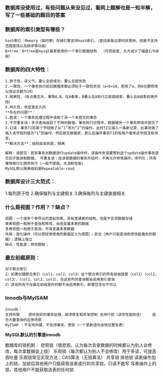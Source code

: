 ### 数据库没使用过，有些问题从来没见过，看网上题解也是一知半解，写了一些基础的题目的答案

### 数据库的索引类型有哪些？
	hash索引：Memory（临时表）存储引擎支持hash索引。（查找单条记录时非常快，但是不支持范围查找以及排序等功能）
	B+tree：B+tree是mysql最常使用的一个索引数据结构  （可控高度，大大减少了磁盘I/O读取）
### 数据库的四大特性：
	1.原子性，讲义气，要么全部成功，要么全部失败
	2.一致性，一个事务执行前后数据库都必须处于一致性状态（a+b=10，若改了a，则b也要修改以保证总数为10）
	3.隔离性，（有点像互斥，事物A,B。在A看来，B要么在A执行之前就结束，要么在A结束前再开始）
	4.持久性，改变是永久的
	**存在的问题**：
	1.脏读：一个事务处理过程中读取了另一个未提交的事务
	2.不可重复读：多次查询返回了不用的数值，事务执行过程中，数据被另一个事务修改并提交了
	3.幻读：事务T1将某个字段做了从“1”改为“2”的操作，此时T2又插入一条新记录，此事务做了插入该字段的值为“1”的操作，然后提交数据库，那么在操作事务T1的有用户看来这字段没有改变。
	**解决方法**：级别由高到底，隔离

	解释：读提交：若有事务对数据进行update操作时，读操作失误要等到这个update操作事务提交后才能读取数据。 可重复读：在读取数据的事务开启时，不再允许修改操作。序列化：所有事物串行化顺序执行（一般不提倡，太消耗性能）
	MySQL默认隔离级别是Repeatable-read
### 数据库设计三大范式： 
1.每列原子性 
2.确保每列与主键相关
3.确保每列与主键直接相关

### 什么是视图？作用？？缺点？
	视图：一个或多个表导出的虚拟的表。具有普通表的结构，但是不实现数据存储
	单表视图一般用于查询和修改，会改变基本表的数据
	多表视图一般用于查询，不改变基本表数据
	作用：简化操作（可以把经常使用的数据定义为视图）；安全（用户只能查询和修改能看到的数据）；逻辑上独立
	缺点：性能差；修改限制；
### 最左前缀原则：
	对于联合索引
	1）如果创建联合索引（col1，col2，col3）这个联合索引的所有前缀就是（col1）（col2，col3），（col1，col2，col3），在这些列的查询都会启用索引查询 
	2）其他所有不在最左前缀里的列都不会启用索引，即便包含也不可以
	
### Innodb与MyISAM
	Innodb：	
	支持外键	提供良好的事务处理，崩溃修复和并发控制	支持行锁（读写性能较佳）	适合大量查询的应用场景
    MyISAM ：不支持外键，不支持事务，表锁（一个更新语句会锁住整张表）
**MySQL默认的引擎是innodb** 
	
数据库的锁机制：
	悲观锁（很悲观，认为每次去拿数据的时候都认为别人会修改，每次拿数据会上锁）	乐观锁（每次都认为别人不会修改）用于多读，可提高吞吐量
	乐观锁常见实现方法：CAS算法（无锁算法）
	共享锁	排他锁	
	读表操作加上的锁，加锁后其他用户只能获取该表或行的共享锁，只读不能写	写表操作上的锁，其他用户不能获取该表的任何锁	
